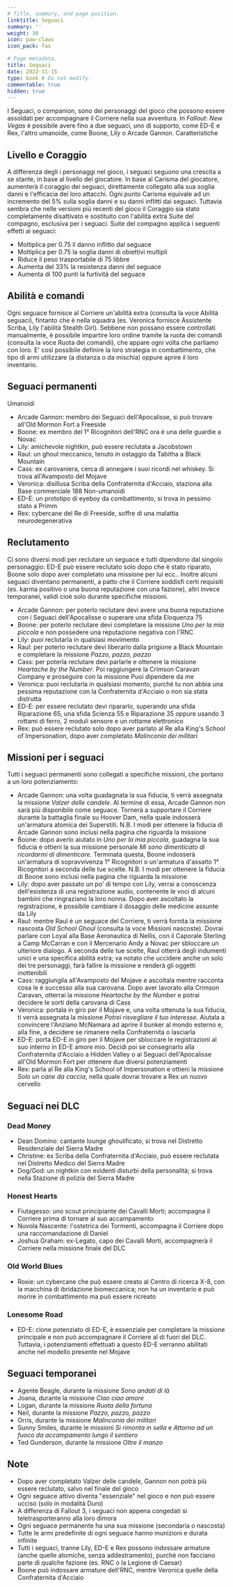 ```yaml
---
# Title, summary, and page position.
linktitle: Seguaci
summary: ''
weight: 30
icon: paw-claws
icon_pack: fas

# Page metadata.
title: Seguaci
date: 2022-11-15
type: book # Do not modify.
commentable: true
hidden: true
---
```


I Seguaci, o companion, sono dei personaggi del gioco che possono essere assoldati per accompagnare il Corriere nella sua avventura. In *Fallout: New Vegas* è possibile avere fino a due seguaci, uno di supporto, come ED-E e Rex, l'altro umanoide, come Boone, Lily o Arcade Gannon.
Caratteristiche

## Livello e Coraggio

A differenza degli i personaggi nel gioco, i seguaci seguono una crescita a se stante, in base al livello del giocatore. In base al Carisma del giocatore, aumenterà il coraggio dei seguaci, direttamente collegato alla sua soglia danni e l'efficacia dei loro attacchi. Ogni punto Carisma equivale ad un incremento del 5% sulla soglia danni e su danni inflitti dai seguaci. Tuttavia sembra che nelle versioni più recenti del gioco il Coraggio sia stato completamente disattivato e sostituito con l'abilità extra Suite del compagno, esclusiva per i seguaci.
Suite del compagno applica i seguenti effetti ai seguaci:
- Moltiplica per 0.75 il danno inflitto dal seguace
- Moltiplica per 0.75 la soglia danni di obiettivi multipli
- Riduce il peso trasportabile di 75 libbre
- Aumenta del 33% la resistenza danni del seguace
- Aumenta di 100 punti la furtività del seguace

## Abilità e comandi

Ogni seguace fornisce al Corriere un'abilità extra (consulta la voce Abilità seguaci), fintanto che è nella squadra (es. Veronica fornisce Assistente Scriba, Lily l'abilità Stealth Girl).
Sebbene non possano essere controllati manualmente, è possibile impartire loro ordine tramite la ruota dei comandi (consulta la voce Ruota dei comandi), che appare ogni volta che parliamo con loro. E' così possibile definire la loro strategia in combattimento, che tipo di armi utilizzare (a distanza o da mischia) oppure aprire il loro inventario.

## Seguaci permanenti

Umanoidi
- Arcade Gannon: membro dei Seguaci dell'Apocalisse, si può trovare all'Old Mormon Fort a Freeside
- Boone: ex membro del 1° Ricognitori dell'RNC ora è una delle guardie a Novac
- Lily: amichevole nightkin, può essere reclutata a Jacobstown
- Raul: un ghoul meccanico, tenuto in ostaggio da Tabitha a Black Mountain
- Cass: ex carovaniera, cerca di annegare i suoi ricordi nel whiskey. Si trova all'Avamposto del Mojave
- Veronica: disillusa Scriba della Confraternita d'Acciaio, staziona alla Base commerciale 188
Non-umanoidi
- ED-E: un prototipo di eyeboy da combattimento, si trova in pessimo stato a Primm
- Rex: cybercane del Re di Freeside, soffre di una malattia neurodegenerativa


## Reclutamento
Ci sono diversi modi per reclutare un seguace e tutti dipendono dal singolo personaggio: ED-E può essere reclutato solo dopo che è stato riparato, Boone solo dopo aver completato una missione per lui ecc.. Inoltre alcuni seguaci diventano permanenti, a patto che il Corriere soddisfi certi requisiti (es. karma positivo o una buona reputazione con una fazione), altri invece temporanei, validi cioè solo durante specifiche missioni. 
- Arcade Gannon: per poterlo reclutare devi avere una buona reputazione con i Seguaci dell'Apocalisse o superare una sfida Eloquenza 75
- Boone: per poterlo reclutare devi completare la missione *Uno per la mia piccola* e non possedere una reputazione negativa con l'RNC
- Lily: puoi reclutarla in qualsiasi movimento
- Raul: per poterlo reclutare devi liberarlo dalla prigione a Black Mountain e completare la missione *Pazzo, pazzo, pazzo*
- Cass: per poterla reclutare devi parlarle e ottenere la missione *Heartache by the Number*. Poi raggiungere la Crimson Caravan Company e proseguire con la missione Puoi dipendere da me
- Veronica: puoi reclutarla in qualsiasi momento, purché tu non abbia una pessima reputazione con la Confraternita d'Acciaio o non sia stata distrutta
- ED-E: per essere reclutato devi ripararlo, superando una sfida Riparazione 65, una sfida Scienza 55 e Riparazione 35 oppure usando 3 rottami di ferro, 2 moduli sensore e un rottame elettronico
- Rex: può essere reclutato solo dopo aver parlato al Re alla King's School of Impersonation, dopo aver completato *Malinconia dei militari*

## Missioni per i seguaci

Tutti i seguaci permanenti sono collegati a specifiche missioni, che portano a un loro potenziamento:
- Arcade Gannon: una volta guadagnata la sua fiducia, ti verrà assegnata la missione *Valzer delle candele*. Al termine di essa, Arcade Gannon non sarà più disponibile come seguace. Tornerà a supportare il Corriere durante la battaglia finale su Hoover Dam, nella quale indosserà un'armatura atomica dei Superstiti. N.B. I modi per ottenere la fiducia di Arcade Gannon sono inclusi nella pagina che riguarda la missione
- Boone: dopo averlo aiutato in *Uno per la mia piccola*, guadagna la sua fiducia e ottieni la sua missione personale *Mi sono dimenticato di ricordarmi di dimenticare*. Terminata questa, Boone indosserà un'armatura di sopravvivenza 1° Ricognitori o un'armatura d'assalto 1° Ricognitori a seconda delle tue scelte. N.B. I modi per ottenere la fiducia di Boone sono inclusi nella pagina che riguarda la missione
- Lily: dopo aver passato un po' di tempo con Lily, verrai a conoscenza dell'esistenza di una registrazione audio, contenente le voci di alcuni bambini che ringraziano la loro nonna. Dopo aver ascoltato la registrazione, è possibile cambiare il dosaggio delle medicine assunte da Lily
- Raul: mentre Raul è un seguace del Corriere, ti verrà fornita la missione nascosta *Old School Ghoul* (consulta la voce Missioni nascoste). Dovrai parlare con Loyal alla Base Aeronautica di Nellis, con il Caporale Sterling a Camp McCarran e con il Mercenario Andy a Novac per sbloccare un ulteriore dialogo. A seconda delle tue scelte, Raul otterrà degli indumenti unici e una specifica abilità extra; va notato che uccidere anche un solo dei tre personaggi, farà fallire la missione e renderà gli oggetti inottenibili
- Cass: raggiungila all'Avamposto del Mojave e ascoltala mentre racconta cosa le è successo alla sua carovana. Dopo aver lavorato alla Crimson Caravan, otterrai la missione *Heartache by the Number* e potrai decidere le sorti della carovana di Cass 
- Veronica: portala in giro per il Mojave e, una volta ottenuta la sua fiducia, ti verrà assegnata la missione *Potrei risvegliare il tuo interesse*. Aiutala a convincere l'Anziano McNamara ad aprire il bunker al mondo esterno e, alla fine, a decidere se rimanere nella Confraternita o lasciarla
- ED-E: porta ED-E in giro per il Mojave per sbloccare le registrazioni al suo interno in ED-E amore mio. Decidi poi se consegnarlo alla Confraternita d'Acciaio a Hidden Valley o ai Seguaci dell'Apocalisse all'Old Mormon Fort per ottenere due diversi potenziamenti
- Rex: parla al Re alla King's School of Impersonation e ottieni la missione *Solo un cane da caccia*, nella quale dovrai trovare a Rex un nuovo cervello

## Seguaci nei DLC

### Dead Money
- Dean Domino: cantante lounge ghoulificato, si trova nel Distretto Residenziale del Sierra Madre
- Christine: ex Scriba della Confraternita d'Acciaio, può essere reclutata nel Distretto Medico del Sierra Madre
- Dog/God: un nightkin con evidenti disturbi della personalità; si trova nella Stazione di polizia del Sierra Madre

### Honest Hearts
- Fiutagesso: uno scout principiante dei Cavalli Morti; accompagna il Corriere prima di tornare al suo accampamento
- Nuvola Nascente: l'ostetrica dei Tormenti, accompagna il Corriere dopo una raccomandazione di Daniel
- Joshua Graham: ex-Legato, capo dei Cavalli Morti, accompagnerà il Corriere nella missione finale del DLC

### Old World Blues
- Roxie: un cybercane che può essere creato al Centro di ricerca X-8, con la macchina di ibridazione biomeccanica; non ha un inventario e può morire in combattimento ma può essere ricreato

### Lonesome Road
- ED-E: clone potenziato di ED-E, è essenziale per completare la missione principale e non può accompagnare il Corriere al di fuori del DLC. Tuttavia, i potenziamenti effettuati a questo ED-E verranno abilitati anche nel modello presente nel Mojave

## Seguaci temporanei
- Agente Beagle, durante la missione *Sono andati di là*
- Joana, durante la missione *Ciao ciao amore*
- Logan, durante la missione *Ruota della fortuna*
- Neil, durante la missione *Pazzo, pazzo, pazzo*
- Orris, durante la missione *Malinconia dei militari*
- Sunny Smiles, durante le missioni *Si rimonta in sella* e *Attorno ad un fuoco da accampamento lungo il sentiero*
- Ted Gunderson, durante la missione *Oltre il manzo*

## Note
- Dopo aver completato Valzer delle candele, Gannon non potrà più essere reclutato, salvo nel finale del gioco
- Ogni seguace attivo diventa "essenziale" nel gioco e non può essere ucciso (solo in modalità Duro)
- A differenza di Fallout 3, i seguaci non appena congedati si teletrasporteranno alla loro dimora
- Ogni seguace permanente ha una sua missione (secondaria o nascosta)
- Tutte le armi predefinite di ogni seguace hanno munizioni e durata infinite
- Tutti i seguaci, tranne Lily, ED-E e Rex possono indossare armature (anche quelle atomiche, senza addestramento), purchè non facciano parte di qualche fazione (es. RNC o la Legione di Caesar)
- Boone può indossare armature dell'RNC, mentre Veronica quelle della Confraternita d'Acciaio
